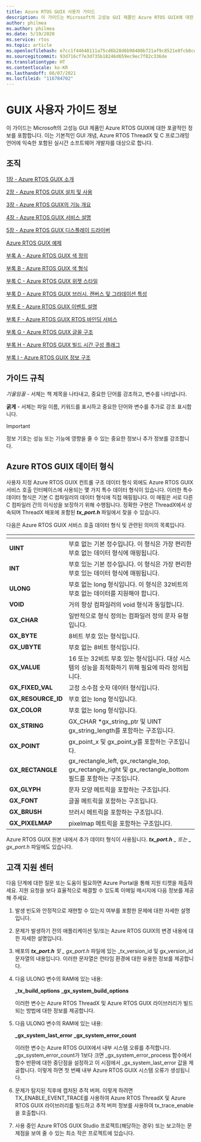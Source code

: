 ```yaml
---
title: Azure RTOS GUIX 사용자 가이드
description: 이 가이드는 Microsoft의 고성능 GUI 제품인 Azure RTOS GUIX에 대한 포괄적인 정보를 포함합니다.
author: philmea
ms.author: philmea
ms.date: 5/19/2020
ms.service: rtos
ms.topic: article
ms.openlocfilehash: e7cc1f44648111a75cd6b28d6b98480b721af9c8521e8fcb8cdac6f24c5514e7
ms.sourcegitcommit: 93d716cf7e3d735b18246d659ec9ec7f82c336de
ms.translationtype: HT
ms.contentlocale: ko-KR
ms.lasthandoff: 08/07/2021
ms.locfileid: "116784702"
---
```

# <a name="about-guix-user-guide"></a>GUIX 사용자 가이드 정보

이 가이드는 Microsoft의 고성능 GUI 제품인 Azure RTOS GUIX에 대한 포괄적인 정보를 포함합니다. 이는 기본적인 GUI 개념, Azure RTOS ThreadX 및 C 프로그래밍 언어에 익숙한 포함된 실시간 소프트웨어 개발자를 대상으로 합니다.

## <a name="organization"></a>조직

[1장 - Azure RTOS GUIX 소개](chapter-1.md)

[2장 - Azure RTOS GUIX 설치 및 사용](chapter-2.md)

[3장 - Azure RTOS GUIX의 기능 개요](chapter-3.md)

[4장 - Azure RTOS GUIX 서비스 설명](chapter-4.md)

[5장 - Azure RTOS GUIX 디스플레이 드라이버](chapter-5.md)  

[Azure RTOS GUIX 예제](guix-example.md)

[부록 A - Azure RTOS GUIX 색 정의](appendix-a.md)

[부록 B - Azure RTOS GUIX 색 형식](appendix-b.md)

[부록 C - Azure RTOS GUIX 위젯 스타일](appendix-c.md)

[부록 D - Azure RTOS GUIX 브러시, 캔버스 및 그라데이션 특성](appendix-d.md)

[부록 E - Azure RTOS GUIX 이벤트 설명](appendix-e.md)

[부록 F - Azure RTOS GUIX RTOS 바인딩 서비스](appendix-f.md)

[부록 G - Azure RTOS GUIX 글꼴 구조](appendix-g.md)

[부록 H - Azure RTOS GUIX 빌드 시간 구성 플래그](appendix-h.md)

[부록 I - Azure RTOS GUIX 정보 구조](appendix-i.md)

## <a name="guide-conventions"></a>가이드 규칙

*기울임꼴* - 서체는 책 제목을 나타내고, 중요한 단어를 강조하고, 변수를 나타냅니다.

**굵게** - 서체는 파일 이름, 키워드를 표시하고 중요한 단어와 변수를 추가로 강조 표시합니다.

> [!IMPORTANT]
> 정보 기호는 성능 또는 기능에 영향을 줄 수 있는 중요한 정보나 추가 정보를 강조합니다.

## <a name="azure-rtos-guix-data-types"></a>Azure RTOS GUIX 데이터 형식

사용자 지정 Azure RTOS GUIX 컨트롤 구조 데이터 형식 외에도 Azure RTOS GUIX 서비스 호출 인터페이스에 사용되는 몇 가지 특수 데이터 형식이 있습니다. 이러한 특수 데이터 형식은 기본 C 컴파일러의 데이터 형식에 직접 매핑됩니다. 이 매핑은 서로 다른 C 컴파일러 간의 이식성을 보장하기 위해 수행됩니다. 정확한 구현은 ThreadX에서 상속되며 ThreadX 배포에 포함된 ***tx_port.h*** 파일에서 찾을 수 있습니다.

다음은 Azure RTOS GUIX 서비스 호출 데이터 형식 및 관련된 의미의 목록입니다.

| <!-- --> | <!-- --> |
| --------------------- | --------------------------------------------------------------------------------------------------------------------- |
| **UINT**             | 부호 없는 기본 정수입니다. 이 형식은 가장 편리한 부호 없는 데이터 형식에 매핑됩니다.                                |
| **INT**              | 부호 있는 기본 정수입니다. 이 형식은 가장 편리한 부호 있는 데이터 형식에 매핑됩니다.                                    |
| **ULONG**            | 부호 없는 long 형식입니다. 이 형식은 32비트의 부호 없는 데이터를 지원해야 합니다.                                                      |
| **VOID**             | 거의 항상 컴파일러의 void 형식과 동일합니다.                                                                 |
| **GX_CHAR**         | 일반적으로 형식 정의는 컴파일러 정의 문자 유형입니다.                                                               |
| **GX_BYTE**          | 8비트 부호 있는 형식입니다.                                                                                                    |
| **GX_UBYTE**         | 부호 없는 8비트 형식입니다.                                                                                                  |
| **GX_VALUE**        | 16 또는 32비트 부호 있는 형식입니다. 대상 시스템의 성능을 최적화하기 위해 필요에 따라 정의됩니다.                                |
| **GX_FIXED_VAL**   | 고정 소수점 숫자 데이터 형식입니다.                                                                                        |
| **GX_RESOURCE_ID** | 부호 없는 long 형식입니다.                                                                                                   |
| **GX_COLOR**        | 부호 없는 long 형식입니다.                                                                                                   |
| **GX_STRING**       | GX_CHAR \*gx_string_ptr 및 UINT gx_string_length를 포함하는 구조입니다.                                          |
| **GX_POINT**        | gx_point_x 및 gx_point_y를 포함하는 구조입니다.                                                                   |
| **GX_RECTANGLE**    | gx_rectangle_left, gx_rectangle_top, gx_rectangle_right 및 gx_rectangle_bottom 필드를 포함하는 구조입니다. |
| **GX_GLYPH**        | 문자 모양 메트릭을 포함하는 구조입니다.                                                                                   |
| **GX_FONT**         | 글꼴 메트릭을 포함하는 구조입니다.                                                                                    |
| **GX_BRUSH**        | 브러시 메트릭을 포함하는 구조입니다.                                                                               |
**GX_PIXELMAP**       | pixelmap 메트릭을 포함하는 구조입니다.

Azure RTOS GUIX 원본 내에서 추가 데이터 형식이 사용됩니다. ***tx_port.h** _ 또는 _ *_gx_port.h_** 파일에도 있습니다.

## <a name="customer-support-center"></a>고객 지원 센터

다음 단계에 대한 질문 또는 도움이 필요하면 Azure Portal을 통해 지원 티켓을 제출하세요. 지원 요청을 보다 효율적으로 해결할 수 있도록 이메일 메시지에 다음 정보를 제공해 주세요.

1. 발생 빈도와 안정적으로 재현할 수 있는지 여부를 포함한 문제에 대한 자세한 설명입니다.

2. 문제가 발생하기 전의 애플리케이션 및/또는 Azure RTOS GUIX의 변경 내용에 대한 자세한 설명입니다.

3. 배포의 *_**tx_port.h**_ 및 _ *_gx_port.h_** 파일에 있는 _tx_version_id 및 gx_version_id 문자열의 내용입니다. 이러한 문자열은 런타임 환경에 대한 유용한 정보를 제공합니다.

4. 다음 ULONG 변수의 RAM에 있는 내용:

    **_tx_build_options** **_gx_system_build_options**

    이러한 변수는 Azure RTOS ThreadX 및 Azure RTOS GUIX 라이브러리가 빌드되는 방법에 대한 정보를 제공합니다.

5. 다음 ULONG 변수의 RAM에 있는 내용:

    **_gx_system_last_error** **_gx_system_error_count**

    이러한 변수는 Azure RTOS GUIX에서 내부 시스템 오류를 추적합니다. _gx_system_error_count가 1보다 크면 _gx_system_error_process 함수에서 함수 반환에 대한 중단점을 설정하고 이 시점에서 _gx_system_last_error 값을 제공합니다. 이렇게 하면 첫 번째 내부 Azure RTOS GUIX 시스템 오류가 생성됩니다.

6. 문제가 탐지된 직후에 캡처된 추적 버퍼. 이렇게 하려면 TX_ENABLE_EVENT_TRACE를 사용하여 Azure RTOS ThreadX 및 Azure RTOS GUIX 라이브러리를 빌드하고 추적 버퍼 정보를 사용하여 tx_trace_enable을 호출합니다.

7. 사용 중인 Azure RTOS GUIX Studio 프로젝트(해당하는 경우) 또는 보고하는 문제점을 보여 줄 수 있는 최소 작은 프로젝트에 있습니다.

